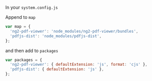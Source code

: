 In your `system.config.js`

Append to `map`

```js
var map = {
  'ng2-pdf-viewer': 'node_modules/ng2-pdf-viewer/bundles',
  'pdfjs-dist': 'node_modules/pdfjs-dist',
};
```

and then add to `packages`

```js
var packages = {
  'ng2-pdf-viewer': { defaultExtension: 'js', format: 'cjs' },
  'pdfjs-dist': { defaultExtension: 'js' },
};
```
